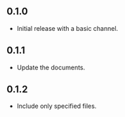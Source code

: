 ## 0.1.0

- Initial release with a basic channel.

## 0.1.1

- Update the documents.

## 0.1.2

- Include only specified files.
